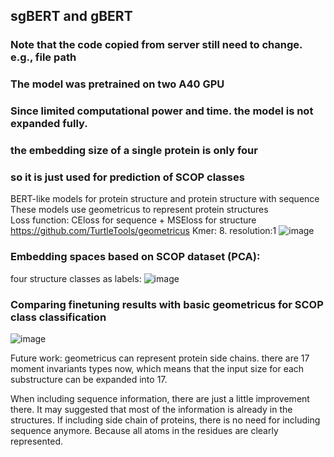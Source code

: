 ## sgBERT and gBERT
### Note that the code copied from server still need to change. e.g., file path  
### The model was pretrained on two A40 GPU
### Since limited computational power and time. the model is not expanded fully.
### the embedding size of a single protein is only four
### so it is just used for prediction of SCOP classes
BERT-like models for protein structure and protein structure with sequence  
These models use geometricus to represent protein structures  
Loss function: CEloss for sequence + MSEloss for structure
https://github.com/TurtleTools/geometricus
Kmer: 8. resolution:1 
![image](https://github.com/ChunZhuo/sgBERT/assets/118121876/340948d5-99e2-46c8-b8ad-1e48ca5f2290)



### Embedding spaces based on SCOP dataset (PCA):  
four structure classes as labels:
![image](https://github.com/ChunZhuo/sgBERT/assets/118121876/f9db7988-6bb0-4fce-a2bc-ab1ac4590a03)

### Comparing finetuning results with basic geometricus for SCOP class classification
![image](https://github.com/ChunZhuo/sgBERT/assets/118121876/76745bce-f9a9-4466-b1e4-c6ec5eb8631c)

Future work:
geometricus can represent protein side chains. there are 17 moment invariants types now, 
which means that the input size for each substructure can be expanded into 17.

When including sequence information, there are just a little improvement there. It may
suggested that most of the information is already in the structures.
If including side chain of proteins, there is no need for including sequence anymore.
Because all atoms in the residues are clearly represented.


